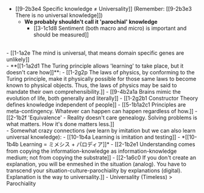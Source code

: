 - [[9-2b3e4 Specific knowledge ≠ Universality]] (Remember: [[9-2b3e3 There is no universal knowledge]])
  - **We probably shouldn't call it 'parochial' knowledge**
    - [[3-1c1d8 Sentiment (both macro and micro) is important and should be measured]]
<br>
- [[1-1a2e The mind is universal, that means domain specific genes are unlikely]]
<br>
- **[[1-1a2d1 The Turing principle allows 'learning' to take place, but it doesn't care how]]**:
- [[1-2g2p The laws of physics, by conforming to the Turing principle, make it physically possible for those same laws to become known to physical objects. Thus, the laws of physics may be said to mandate their own comprehensibility.]]
  - [[9-4b2a1a Brains mimic the evolution of life, both generally and literally]]
- [[1-2g2b1 Constructor Theory defines knowledge independent of people]]
  - [[5-1b1a2c1 Principles are meta-contingency. Whatever can happen can happen regardless of how.]]
- [[2-1b2f 'Equivalence' - Reality doesn't care genealogy. Solving problems is what matters. How it's done matters less.]]
<br>
- Somewhat crazy connections (we learn by imitation but we can also learn universal knowledge):
- [[10-1b4a Learning is imitation and testing]]
  - *[[10-1b4b Learning = ミメシス + パロディア]]*
- [[2-1b2e1 Understanding comes from copying the information-knowledge as information-knowledge medium; not from copying the substrate]]
- [[2-1a6c0 If you don't create an explanation, you will be enmeshed in the situation (analog). You have to transcend your situation-culture-parochiality by explanations (digital). Explanation is the way to universality.]]
  - Universality (Timeless) > Parochiality
<br>
